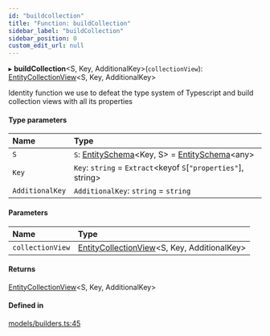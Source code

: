 ```yaml
---
id: "buildcollection"
title: "Function: buildCollection"
sidebar_label: "buildCollection"
sidebar_position: 0
custom_edit_url: null
---
```


▸ **buildCollection**<S, Key, AdditionalKey\>(`collectionView`): [EntityCollectionView](../interfaces/entitycollectionview.md)<S, Key, AdditionalKey\>

Identity function we use to defeat the type system of Typescript and build
collection views with all its properties

#### Type parameters

| Name | Type |
| :------ | :------ |
| `S` | `S`: [EntitySchema](../interfaces/entityschema.md)<Key, S\> = [EntitySchema](../interfaces/entityschema.md)<any\> |
| `Key` | `Key`: `string` = `Extract`<keyof `S`[``"properties"``], string\> |
| `AdditionalKey` | `AdditionalKey`: `string` = `string` |

#### Parameters

| Name | Type |
| :------ | :------ |
| `collectionView` | [EntityCollectionView](../interfaces/entitycollectionview.md)<S, Key, AdditionalKey\> |

#### Returns

[EntityCollectionView](../interfaces/entitycollectionview.md)<S, Key, AdditionalKey\>

#### Defined in

[models/builders.ts:45](https://github.com/Camberi/firecms/blob/b1328ad/src/models/builders.ts#L45)
